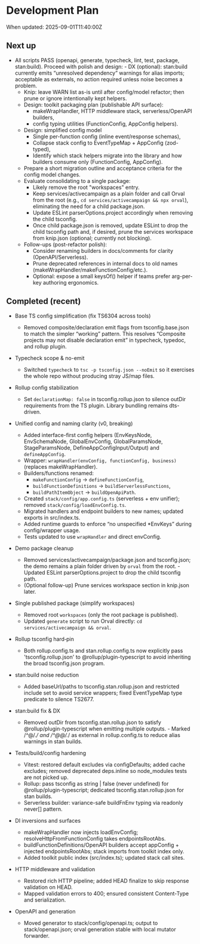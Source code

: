 # Development Plan

When updated: 2025-09-01T11:40:00Z

## Next up
- All scripts PASS (openapi, generate, typecheck, lint, test, package, stan:build). Proceed with polish and design:  - DX (optional): stan:build currently emits “unresolved dependency” warnings for alias imports; acceptable as externals, no action required unless noise becomes a problem.
  - Knip: leave WARN list as-is until after config/model refactor; then prune or ignore intentionally kept helpers.
  - Design: toolkit packaging plan (publishable API surface):
    - makeWrapHandler, HTTP middleware stack, serverless/OpenAPI builders,
    - config typing utilities (FunctionConfig, AppConfig helpers).
  - Design: simplified config model
    - Single per-function config (inline event/response schemas),
    - Collapse stack config to EventTypeMap + AppConfig (zod-typed),
    - Identify which stack helpers migrate into the library and how builders consume only (FunctionConfig, AppConfig).
  - Prepare a short migration outline and acceptance criteria for the config model changes.
  - Evaluate consolidating to a single package:
    - Likely remove the root "workspaces" entry.
    - Keep services/activecampaign as a plain folder and call Orval from the
      root (e.g., `cd services/activecampaign && npx orval`), eliminating the
      need for a child package.json.
    - Update ESLint parserOptions.project accordingly when removing the child tsconfig.
    - Once child package.json is removed, update ESLint to drop the child
      tsconfig path and, if desired, prune the services workspace from knip.json
      (optional; currently not blocking).
  - Follow-ups (post-refactor polish):
    - Consider renaming builders in docs/comments for clarity (OpenAPI/Serverless).
    - Prune deprecated references in internal docs to old names (makeWrapHandler/makeFunctionConfig/etc.).
    - Optional: expose a small keysOf<T>() helper if teams prefer arg-per-key authoring ergonomics.


## Completed (recent)
- Base TS config simplification (fix TS6304 across tools)
  - Removed composite/declaration emit flags from tsconfig.base.json to match
    the simpler “working” pattern. This resolves “Composite projects may not
    disable declaration emit” in typecheck, typedoc, and rollup plugin.

- Typecheck scope & no-emit
  - Switched `typecheck` to `tsc -p tsconfig.json --noEmit` so it exercises
    the whole repo without producing stray JS/map files.

- Rollup config stabilization
  - Set `declarationMap: false` in tsconfig.rollup.json to silence outDir
    requirements from the TS plugin. Library bundling remains dts-driven.

- Unified config and naming clarity (v0, breaking)
  - Added interface-first config helpers (EnvKeysNode, EnvSchemaNode, GlobalEnvConfig,
    GlobalParamsNode, StageParamsNode, DefineAppConfigInput/Output) and `defineAppConfig`.
  - Wrapper: `wrapHandler(envConfig, functionConfig, business)` (replaces makeWrapHandler).
  - Builders/functions renamed:
    - `makeFunctionConfig` → `defineFunctionConfig`,
    - `buildFunctionDefinitions` → `buildServerlessFunctions`,
    - `buildPathItemObject` → `buildOpenApiPath`.
  - Created `stack/config/app.config.ts` (serverless + env unifier); removed
    `stack/config/loadEnvConfig.ts`.
  - Migrated handlers and endpoint builders to new names; updated exports in src/index.ts.
  - Added runtime guards to enforce “no unspecified *EnvKeys” during config/wrapper usage.
  - Tests updated to use `wrapHandler` and direct envConfig.

- Demo package cleanup
  - Removed services/activecampaign/package.json and tsconfig.json; the demo
    remains a plain folder driven by `orval` from the root.  - Updated ESLint parserOptions.project to drop the child tsconfig path.
  - (Optional follow-up) Prune services workspace section in knip.json later.

- Single published package (simplify workspaces)
  - Removed root `workspaces` (only the root package is published).
  - Updated `generate` script to run Orval directly:    `cd services/activecampaign && orval`.

- Rollup tsconfig hard‑pin
  - Both rollup.config.ts and stan.rollup.config.ts now explicitly pass
    'tsconfig.rollup.json' to @rollup/plugin-typescript to avoid inheriting
    the broad tsconfig.json program.
- stan:build noise reduction
  - Added baseUrl/paths to tsconfig.stan.rollup.json and restricted include set
    to avoid service wrappers; fixed EventTypeMap type predicate to silence TS2677.

- stan:build fix & DX
  - Removed outDir from tsconfig.stan.rollup.json to satisfy @rollup/plugin-typescript when emitting multiple outputs. - Marked /^@\/._/ and /^@@\/._/ as external in rollup.config.ts to reduce alias warnings in stan builds.

- Tests/build/config hardening
  - Vitest: restored default excludes via configDefaults; added cache excludes; removed deprecated deps.inline so node_modules tests are not picked up.
  - Rollup: pass tsconfig as string | false (never undefined) for @rollup/plugin-typescript; dedicated tsconfig.stan.rollup.json for stan builds.
  - Serverless builder: variance-safe buildFnEnv typing via readonly never[] pattern.

- DI inversions and surfaces
  - makeWrapHandler now injects loadEnvConfig; resolveHttpFromFunctionConfig takes endpointsRootAbs.
  - buildFunctionDefinitions/OpenAPI builders accept appConfig + injected endpointsRootAbs; stack imports from toolkit index only.
  - Added toolkit public index (src/index.ts); updated stack call sites.

- HTTP middleware and validation
  - Restored rich HTTP pipeline; added HEAD finalize to skip response validation on HEAD.
  - Mapped validation errors to 400; ensured consistent Content-Type and serialization.

- OpenAPI and generation
  - Moved generator to stack/config/openapi.ts; output to stack/openapi.json; orval generation stable with local mutator forwarder.
